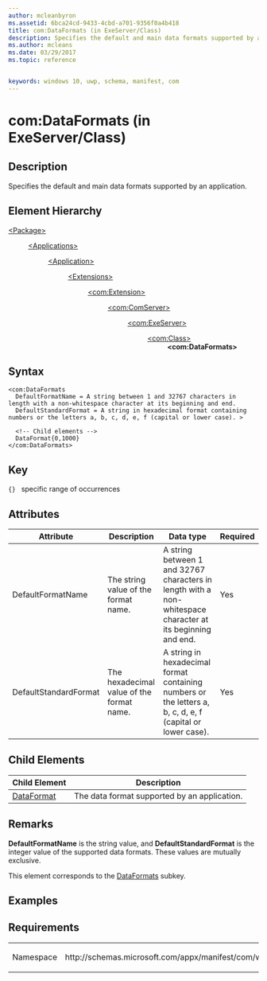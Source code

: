 ```yaml
---
author: mcleanbyron
ms.assetid: 6bca24cd-9433-4cbd-a701-9356f0a4b418
title: com:DataFormats (in ExeServer/Class)
description: Specifies the default and main data formats supported by an application.
ms.author: mcleans
ms.date: 03/29/2017
ms.topic: reference


keywords: windows 10, uwp, schema, manifest, com
---
```


# com:DataFormats (in ExeServer/Class)

## Description
Specifies the default and main data formats supported by an application.

## Element Hierarchy
<dl>
<dt><a href="element-package.md">&lt;Package&gt;</a></dt>
<dd>
<dl>
<dt><a href="element-applications.md">&lt;Applications&gt;</a></dt>
<dd>
<dl>
<dt><a href="element-application.md">&lt;Application&gt;</a></dt>
<dd>
<dl>
<dt><a href="element-1-extensions.md">&lt;Extensions&gt;</a></dt>
<dd>
<dl>
<dt><a href="element-com-extension.md">&lt;com:Extension&gt;</a></dt>
<dd>
<dl>
<dt><a href="element-com-comserver.md">&lt;com:ComServer&gt;</a></dt>
<dd>
<dl>
<dt><a href="element-com-exeserver.md">&lt;com:ExeServer&gt;</a></dt>
<dd>
<dl>
<dt><a href="element-com-exeserver-class.md">&lt;com:Class&gt;</a></dt>
<dd><b>&lt;com:DataFormats&gt;</b></dd>
</dl>
</dd>
</dl>
</dd>
</dl>
</dd>
</dl>
</dd>
</dl>
</dd>
</dl>
</dd>
</dl>
</dd>
</dl>

## Syntax
```syntax
<com:DataFormats
  DefaultFormatName = A string between 1 and 32767 characters in length with a non-whitespace character at its beginning and end.
  DefaultStandardFormat = A string in hexadecimal format containing numbers or the letters a, b, c, d, e, f (capital or lower case). >

  <!-- Child elements -->
  DataFormat{0,1000}
</com:DataFormats>
```

## Key
`{}`   specific range of occurrences 

## Attributes

| Attribute | Description | Data type | Required |
|-----------|-------------|-----------|----------|
| DefaultFormatName | The string value of the format name. | A string between 1 and 32767 characters in length with a non-whitespace character at its beginning and end. | Yes |
| DefaultStandardFormat | The hexadecimal value of the format name. | A string in hexadecimal format containing numbers or the letters a, b, c, d, e, f (capital or lower case). | Yes |

## Child Elements

| Child Element | Description |
|---------------|-------------|
| [DataFormat](element-com-exe-dataformat.md) | The data format supported by an application. |

## Remarks
**DefaultFormatName** is the string value, and **DefaultStandardFormat** is the integer value of the supported data formats. These values are mutually exclusive.

This element corresponds to the [DataFormats](https://msdn.microsoft.com/library/windows/desktop/ms678525.aspx) subkey.

## Examples

## Requirements
<table>
<colgroup>
<col width="50%" />
<col width="50%" />
</colgroup>
<tbody>
<tr class="odd">
<td><p>Namespace</p></td>
<td><p>http://schemas.microsoft.com/appx/manifest/com/windows10</p></td>
</tr>
</tbody>
</table>